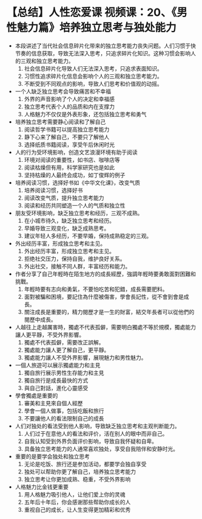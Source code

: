 # 【总结】人性恋爱课 视频课：20、《男性魅力篇》培养独立思考与独处能力

-   本段讲述了当代社会信息碎片化带来的独立思考能力丧失问题。人们习惯于快节奏的信息获取，导致无法深入思考，只追求碎片化知识。这种习惯会影响人的三观和独立思考能力。
    1.  社会信息碎片化导致人们无法深入思考，只追求表面知识。
    2.  习惯性追求碎片化信息会影响个人的三观和独立思考能力。
    3.  不断受到不同观点的影响，导致人们思考和价值观的动摇。
-   一个人缺乏独立思考会导致痛苦和不幸福
    1.  外界的声音影响了个人的决定和幸福感
    2.  独立思考代表个人的品质和内在支撑力
    3.  人格魅力不仅仅是外表形象，还包括独立思考和勇气
-   培养独立思考需要静心阅读和了解自己
    1.  阅读哲学书籍可以提高独立思考能力
    2.  静下心来了解自己，不要只了解他人
    3.  选择纸质书籍阅读，享受午后休闲时光
-   人的行为受环境影响，创造文艺浪漫环境有助于阅读
    1.  环境对阅读的重要性，如书店、咖啡店等
    2.  阅读枯燥但有用，科学家研究也是如此
    3.  坚持枯燥的人最终会成功，如丁俊辉的例子
-   培养阅读习惯，选择好书如《中华文化课》，改变气质
    1.  培养阅读习惯，选择好书
    2.  阅读改变气质，提升独立思考能力
    3.  阅读和经历共同塑造一个人的气质和独立性
-   朋友受环境影响，缺乏独立思考和经历，三观不成熟。
    1.  在小城市待久，缺乏独立思考和经历。
    2.  早婚导致三观变化，缺乏成熟思考。
    3.  建议年轻人多经历，不要早婚，保持成熟稳定的三观。
-   外出经历丰富，形成独立思考和主见。
    1.  外出经历丰富，形成独立思考和主见。
    2.  拒绝社交压力，保持自我，维护良好关系。
    3.  外出社交，接触不同人群，丰富经历和能力。
-   作者分享了自己年輕時在陌生地方的成長經歷，強調年輕時要勇敢面對困難和挑戰。
    1.  年輕時要有志向和勇氣，不要怕吃苦和犯錯，成長需要肥料。
    2.  面對被騙和困境，要記住為什麼被傷害，學會長記性，從不會到會是成長。
    3.  關注成長是重要的，精力閱歷才是一生的財富，結交年長者可以從他們的閱歷中成長。
-   人越往上走越厲害時，獨處不代表孤僻，需要明白獨處不等於規模，獨處能力讓人更平靜，不受外界影響。
    1.  獨處不代表孤僻，需要改正誤解。
    2.  獨處能力讓人更了解自己，更平靜。
    3.  獨處能力讓人不受外界影響，展現魅力和男性魅力。
-   一個人旅遊可以展示獨處能力和主見
    1.  獨自旅行展示男性生存能力和主見
    2.  獨自旅行是成長最快的方式
    3.  與自己對話，進化心靈感受
-   學會獨處是重要的
    1.  審美和主見來自個人經歷
    2.  學會一個人做事，包括吃飯和旅行
    3.  不要讓他人的看法限制自己的成長
-   人们对独处的看法受到他人影响，导致缺乏独立思考和主观判断能力。
    1.  人们过于在意他人的看法和评价，活在别人的眼中而非自己。
    2.  自我认知受到外界负面评价影响，导致自我怀疑和自卑。
    3.  具备独立思考能力的人通常喜欢独处，享受自我陪伴和安静时光。
-   重要的是要学会独处和独立思考
    1.  无论是吃饭、旅行还是参加活动，都要学会独自享受
    2.  独处可以帮助你更了解自己，培养独立思考能力
    3.  独立思考让你更加成熟、稳重，不受外界影响
-   人格魅力比金钱更重要
    1.  用人格魅力吸引他人，让他们爱上你的灵魂
    2.  五年后十年后，你会感谢那些帮助你成长的人
    3.  重视自己的成长，让人生变得更加精彩和优秀